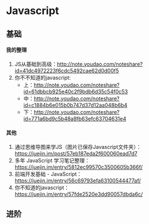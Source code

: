 # Javascript
## 基础
#### 我的整理
1. JS从基础到高级：http://note.youdao.com/noteshare?id=41dc4972223f6cdc5492cae62d0d00f5
2. 你不不知道的javascript:
    * 上：http://note.youdao.com/noteshare?id=61dbbcb925e40c2f9bdb6d35c54f0c53
    * 中：http://note.youdao.com/noteshare?id=c1884b6e015b0b747d37d12aa048b6b4
    * 下：http://note.youdao.com/noteshare?id=771a6bd9c5b48a8fb63efc63704631e4
#### 其他
1. 通过思维导图来学JS（图片已保存Javascript文件夹）：https://juejin.im/post/57eb187eda2f600060ead7d7
2. 多年 JavaScript 学习笔记整理：https://juejin.im/entry/5812ec99570c3500605b366f/
3. 前端开发基础 - JavaScript：https://juejin.im/entry/56c69793efa63100544477af/
4. 你不知道的javascript：https://juejin.im/entry/57fde2520e3dd90057dbda6c/
## 进阶
